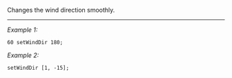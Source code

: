 Changes the wind direction smoothly.


---
*Example 1:*
```sqf
60 setWindDir 180;
```

*Example 2:*
```sqf
setWindDir [1, -15];
```
